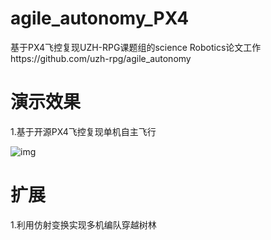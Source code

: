 # agile_autonomy_PX4
基于PX4飞控复现UZH-RPG课题组的science Robotics论文工作https://github.com/uzh-rpg/agile_autonomy
# 演示效果
1.基于开源PX4飞控复现单机自主飞行

![img](https://github.com/Howardcl/agile_autonomy_PX4/blob/main/figs/ego_planner%202%E7%B1%B3%E6%AF%8F%E7%A7%92_20220425152945.gif)
# 扩展
1.利用仿射变换实现多机编队穿越树林
